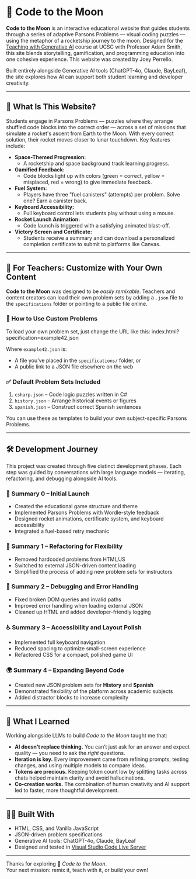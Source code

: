 # 🚀 Code to the Moon

**Code to the Moon** is an interactive educational website that guides students through a series of adaptive Parsons Problems — visual coding puzzles — using the metaphor of a rocketship journey to the moon. Designed for the [Teaching with Generative AI](https://www.ucsc.edu) course at UCSC with Professor Adam Smith, this site blends storytelling, gamification, and programming education into one cohesive experience. This website was created by Joey Perrello.

Built entirely alongside Generative AI tools (ChatGPT-4o, Claude, BayLeaf), the site explores how AI can support both student learning and developer creativity.

---

## 🌌 What Is This Website?

Students engage in Parsons Problems — puzzles where they arrange shuffled code blocks into the correct order — across a set of missions that simulate a rocket's ascent from Earth to the Moon. With every correct solution, their rocket moves closer to lunar touchdown. Key features include:

- **Space-Themed Progression:** 
  - A rocketship and space background track learning progress.
- **Gamified Feedback:**
  - Code blocks light up with colors (green = correct, yellow = misplaced, red = wrong) to give immediate feedback.
- **Fuel System:**
  - Players have three "fuel canisters" (attempts) per problem. Solve one? Earn a canister back.
- **Keyboard Accessibility:**
  - Full keyboard control lets students play without using a mouse.
- **Rocket Launch Animation:**
  - Code launch is triggered with a satisfying animated blast-off.
- **Victory Screen and Certificate:**
  - Students receive a summary and can download a personalized completion certificate to submit to platforms like Canvas.

---

## 🧠 For Teachers: Customize with Your Own Content

**Code to the Moon** was designed to be *easily remixable*. Teachers and content creators can load their own problem sets by adding a `.json` file to the `specifications` folder or pointing to a public file online.

### 🔧 How to Use Custom Problems

To load your own problem set, just change the URL like this: index.html?specification=example42.json


Where `example42.json` is:
- A file you’ve placed in the `specifications/` folder, or
- A public link to a JSON file elsewhere on the web

### ✅ Default Problem Sets Included

1. `csharp.json` – Code logic puzzles written in C#
2. `history.json` – Arrange historical events or figures
3. `spanish.json` – Construct correct Spanish sentences

You can use these as templates to build your own subject-specific Parsons Problems.

---

## 🛠 Development Journey

This project was created through five distinct development phases. Each step was guided by conversations with large language models — iterating, refactoring, and debugging alongside AI tools.

### 📘 Summary 0 – Initial Launch

- Created the educational game structure and theme
- Implemented Parsons Problems with Wordle-style feedback
- Designed rocket animations, certificate system, and keyboard accessibility
- Integrated a fuel-based retry mechanic

### 🔄 Summary 1 – Refactoring for Flexibility

- Removed hardcoded problems from HTML/JS
- Switched to external JSON-driven content loading
- Simplified the process of adding new problem sets for instructors

### 🧪 Summary 2 – Debugging and Error Handling

- Fixed broken DOM queries and invalid paths
- Improved error handling when loading external JSON
- Cleaned up HTML and added developer-friendly logging

### ♿ Summary 3 – Accessibility and Layout Polish

- Implemented full keyboard navigation
- Reduced spacing to optimize small-screen experience
- Refactored CSS for a compact, polished game UI

### 🌍 Summary 4 – Expanding Beyond Code

- Created new JSON problem sets for **History** and **Spanish**
- Demonstrated flexibility of the platform across academic subjects
- Added distractor blocks to increase complexity

---

## 💬 What I Learned

Working alongside LLMs to build *Code to the Moon* taught me that:

- **AI doesn’t replace thinking.** You can’t just ask for an answer and expect quality — you need to ask the *right* questions.
- **Iteration is key.** Every improvement came from refining prompts, testing changes, and using multiple models to compare ideas.
- **Tokens are precious.** Keeping token count low by splitting tasks across chats helped maintain clarity and avoid hallucinations.
- **Co-creation works.** The combination of human creativity and AI support led to faster, more thoughtful development.

---

## 👨‍💻 Built With

- HTML, CSS, and Vanilla JavaScript
- JSON-driven problem specifications
- Generative AI tools: ChatGPT-4o, Claude, BayLeaf
- Designed and tested in [Visual Studio Code Live Server](https://marketplace.visualstudio.com/items?itemName=ritwickdey.LiveServer)

---

Thanks for exploring 🚀 *Code to the Moon*.  
Your next mission: remix it, teach with it, or build your own!



